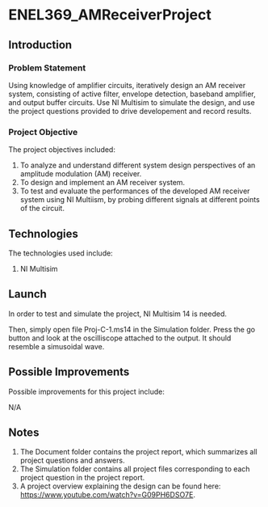 # ENEL369_AMReceiverProject

## Introduction

### Problem Statement

Using knowledge of amplifier circuits, iteratively design an AM receiver system, consisting of active filter, envelope detection, baseband amplifier, and output buffer circuits. Use NI Multisim to simulate the design, and use the project questions provided to drive developement and record results.

### Project Objective

The project objectives included:

1. To analyze and understand different system design perspectives of an amplitude modulation (AM) receiver.
2. To design and implement an AM receiver system.
3. To test and evaluate the performances of the developed AM receiver system using NI Multiism, by probing different signals at different points of the circuit.

## Technologies

The technologies used include:

1. NI Multisim

## Launch

In order to test and simulate the project, NI Multisim 14 is needed.

Then, simply open file Proj-C-1.ms14 in the Simulation folder. Press the go button and look at the oscilliscope attached to the output. It should resemble a simusoidal wave.

## Possible Improvements

Possible improvements for this project include:

N/A

## Notes
1. The Document folder contains the project report, which summarizes all project questions and answers.
2. The Simulation folder contains all project files corresponding to each project question in the project report.
3. A project overview explaining the design can be found here: https://www.youtube.com/watch?v=G09PH6DSO7E.
